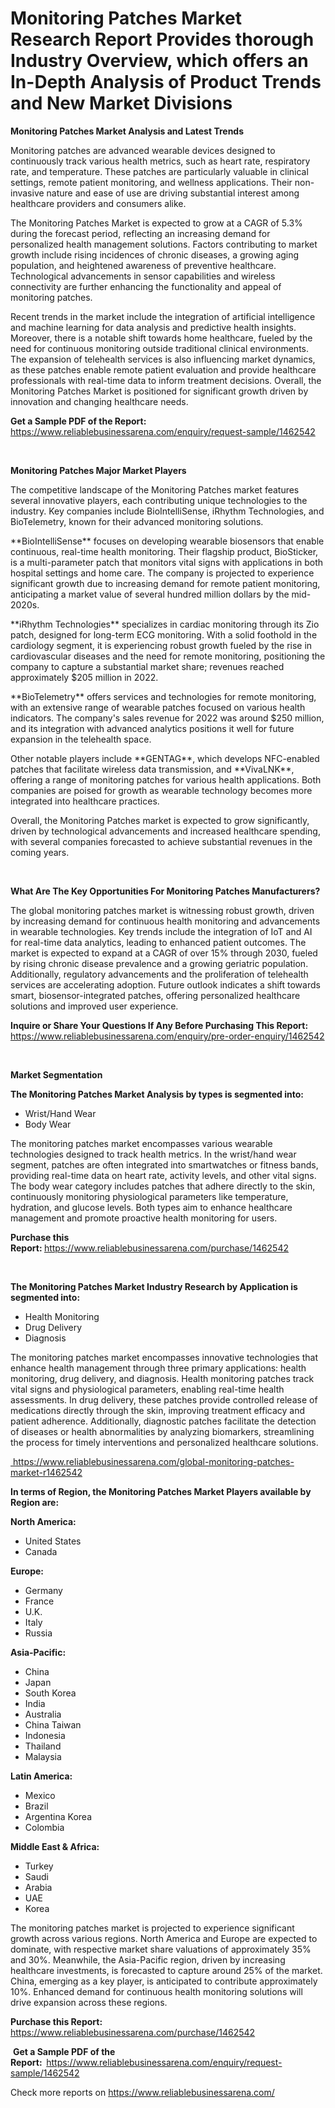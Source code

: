 <p><h1>Monitoring Patches Market Research Report Provides thorough Industry Overview, which offers an In-Depth Analysis of Product Trends and New Market Divisions</h1></p><p><strong>Monitoring Patches Market Analysis and Latest Trends</strong></p>
<p><p>Monitoring patches are advanced wearable devices designed to continuously track various health metrics, such as heart rate, respiratory rate, and temperature. These patches are particularly valuable in clinical settings, remote patient monitoring, and wellness applications. Their non-invasive nature and ease of use are driving substantial interest among healthcare providers and consumers alike.</p><p>The Monitoring Patches Market is expected to grow at a CAGR of 5.3% during the forecast period, reflecting an increasing demand for personalized health management solutions. Factors contributing to market growth include rising incidences of chronic diseases, a growing aging population, and heightened awareness of preventive healthcare. Technological advancements in sensor capabilities and wireless connectivity are further enhancing the functionality and appeal of monitoring patches.</p><p>Recent trends in the market include the integration of artificial intelligence and machine learning for data analysis and predictive health insights. Moreover, there is a notable shift towards home healthcare, fueled by the need for continuous monitoring outside traditional clinical environments. The expansion of telehealth services is also influencing market dynamics, as these patches enable remote patient evaluation and provide healthcare professionals with real-time data to inform treatment decisions. Overall, the Monitoring Patches Market is positioned for significant growth driven by innovation and changing healthcare needs.</p></p>
<p><strong>Get a Sample PDF of the Report:&nbsp;</strong> <a href="https://www.reliablebusinessarena.com/enquiry/request-sample/1462542?utm_campaign=2946&utm_medium=2&utm_source=Github&utm_content=ia&utm_term=05032025&utm_id=monitoring-patches">https://www.reliablebusinessarena.com/enquiry/request-sample/1462542</a></p>
<p>&nbsp;</p>
<p><strong>Monitoring Patches Major Market Players</strong></p>
<p><p>The competitive landscape of the Monitoring Patches market features several innovative players, each contributing unique technologies to the industry. Key companies include BioIntelliSense, iRhythm Technologies, and BioTelemetry, known for their advanced monitoring solutions. </p><p>**BioIntelliSense** focuses on developing wearable biosensors that enable continuous, real-time health monitoring. Their flagship product, BioSticker, is a multi-parameter patch that monitors vital signs with applications in both hospital settings and home care. The company is projected to experience significant growth due to increasing demand for remote patient monitoring, anticipating a market value of several hundred million dollars by the mid-2020s.</p><p>**iRhythm Technologies** specializes in cardiac monitoring through its Zio patch, designed for long-term ECG monitoring. With a solid foothold in the cardiology segment, it is experiencing robust growth fueled by the rise in cardiovascular diseases and the need for remote monitoring, positioning the company to capture a substantial market share; revenues reached approximately $205 million in 2022.</p><p>**BioTelemetry** offers services and technologies for remote monitoring, with an extensive range of wearable patches focused on various health indicators. The company's sales revenue for 2022 was around $250 million, and its integration with advanced analytics positions it well for future expansion in the telehealth space.</p><p>Other notable players include **GENTAG**, which develops NFC-enabled patches that facilitate wireless data transmission, and **VivaLNK**, offering a range of monitoring patches for various health applications. Both companies are poised for growth as wearable technology becomes more integrated into healthcare practices.</p><p>Overall, the Monitoring Patches market is expected to grow significantly, driven by technological advancements and increased healthcare spending, with several companies forecasted to achieve substantial revenues in the coming years.</p></p>
<p>&nbsp;</p>
<p><strong>What Are The Key Opportunities For Monitoring Patches Manufacturers?</strong></p>
<p><p>The global monitoring patches market is witnessing robust growth, driven by increasing demand for continuous health monitoring and advancements in wearable technologies. Key trends include the integration of IoT and AI for real-time data analytics, leading to enhanced patient outcomes. The market is expected to expand at a CAGR of over 15% through 2030, fueled by rising chronic disease prevalence and a growing geriatric population. Additionally, regulatory advancements and the proliferation of telehealth services are accelerating adoption. Future outlook indicates a shift towards smart, biosensor-integrated patches, offering personalized healthcare solutions and improved user experience.</p></p>
<p><strong>Inquire or Share Your Questions If Any Before Purchasing This Report:</strong> <a href="https://www.reliablebusinessarena.com/enquiry/pre-order-enquiry/1462542?utm_campaign=2946&utm_medium=2&utm_source=Github&utm_content=ia&utm_term=05032025&utm_id=monitoring-patches">https://www.reliablebusinessarena.com/enquiry/pre-order-enquiry/1462542</a></p>
<p>&nbsp;</p>
<p><strong>Market Segmentation</strong></p>
<p><strong>The Monitoring Patches Market Analysis by types is segmented into:</strong></p>
<p><ul><li>Wrist/Hand Wear</li><li>Body Wear</li></ul></p>
<p><p>The monitoring patches market encompasses various wearable technologies designed to track health metrics. In the wrist/hand wear segment, patches are often integrated into smartwatches or fitness bands, providing real-time data on heart rate, activity levels, and other vital signs. The body wear category includes patches that adhere directly to the skin, continuously monitoring physiological parameters like temperature, hydration, and glucose levels. Both types aim to enhance healthcare management and promote proactive health monitoring for users.</p></p>
<p><strong>Purchase this Report:&nbsp;</strong><a href="https://www.reliablebusinessarena.com/purchase/1462542?utm_campaign=2946&utm_medium=2&utm_source=Github&utm_content=ia&utm_term=05032025&utm_id=monitoring-patches">https://www.reliablebusinessarena.com/purchase/1462542</a></p>
<p>&nbsp;</p>
<p><strong>The Monitoring Patches Market Industry Research by Application is segmented into:</strong></p>
<p><ul><li>Health Monitoring</li><li>Drug Delivery</li><li>Diagnosis</li></ul></p>
<p><p>The monitoring patches market encompasses innovative technologies that enhance health management through three primary applications: health monitoring, drug delivery, and diagnosis. Health monitoring patches track vital signs and physiological parameters, enabling real-time health assessments. In drug delivery, these patches provide controlled release of medications directly through the skin, improving treatment efficacy and patient adherence. Additionally, diagnostic patches facilitate the detection of diseases or health abnormalities by analyzing biomarkers, streamlining the process for timely interventions and personalized healthcare solutions.</p></p>
<p><a href="https://www.reliablebusinessarena.com/global-monitoring-patches-market-r1462542?utm_campaign=2946&utm_medium=2&utm_source=Github&utm_content=ia&utm_term=05032025&utm_id=monitoring-patches">&nbsp;https://www.reliablebusinessarena.com/global-monitoring-patches-market-r1462542</a></p>
<p><strong>In terms of Region, the Monitoring Patches Market Players available by Region are:</strong></p>
<p>
    <p> <strong> North America: </strong>
        <ul>
            <li>United States</li>
            <li>Canada</li>
        </ul>
        </p> 
    <p> <strong> Europe: </strong>
        <ul>
            <li>Germany</li>
            <li>France</li>
            <li>U.K.</li>
            <li>Italy</li>
            <li>Russia</li>
        </ul>
        </p> 
    <p> <strong> Asia-Pacific: </strong>
        <ul>
            <li>China</li>
            <li>Japan</li>
            <li>South Korea</li>
            <li>India</li>
            <li>Australia</li>
            <li>China Taiwan</li>
            <li>Indonesia</li>
            <li>Thailand</li>
            <li>Malaysia</li>
        </ul>
        </p> 
    <p> <strong> Latin America: </strong>
        <ul>
            <li>Mexico</li>
            <li>Brazil</li>
            <li>Argentina Korea</li>
            <li>Colombia</li>
        </ul>
        </p> 
    <p> <strong> Middle East & Africa: </strong>
        <ul>
            <li>Turkey</li>
            <li>Saudi</li>
            <li>Arabia</li>
            <li>UAE</li>
            <li>Korea</li>
        </ul>
    </p>
    </p>
<p><p>The monitoring patches market is projected to experience significant growth across various regions. North America and Europe are expected to dominate, with respective market share valuations of approximately 35% and 30%. Meanwhile, the Asia-Pacific region, driven by increasing healthcare investments, is forecasted to capture around 25% of the market. China, emerging as a key player, is anticipated to contribute approximately 10%. Enhanced demand for continuous health monitoring solutions will drive expansion across these regions.</p></p>
<p><strong>Purchase this Report: </strong><a href="https://www.reliablebusinessarena.com/purchase/1462542?utm_campaign=2946&utm_medium=2&utm_source=Github&utm_content=ia&utm_term=05032025&utm_id=monitoring-patches">https://www.reliablebusinessarena.com/purchase/1462542</a></p>
<p>&nbsp;<strong>Get a Sample PDF of the Report:&nbsp;&nbsp;</strong><a href="https://www.reliablebusinessarena.com/enquiry/request-sample/1462542?utm_campaign=2946&utm_medium=2&utm_source=Github&utm_content=ia&utm_term=05032025&utm_id=monitoring-patches">https://www.reliablebusinessarena.com/enquiry/request-sample/1462542</a></p>
<p><strong></strong></p>
<p>Check more reports on <a href="https://www.reliablebusinessarena.com/?utm_campaign=2946&utm_medium=2&utm_source=Github&utm_content=ia&utm_term=05032025&utm_id=monitoring-patches">https://www.reliablebusinessarena.com/</a></p>